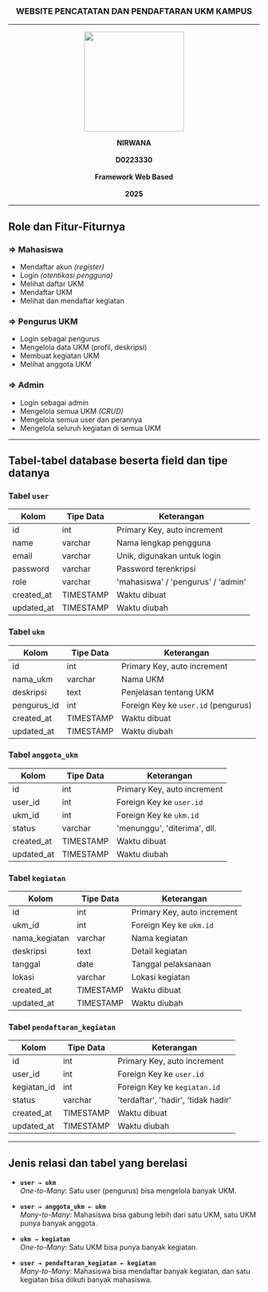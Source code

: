 <h3 align="center">WEBSITE PENCATATAN DAN PENDAFTARAN UKM KAMPUS</h3>

---

<p align="center">
  <img src="https://github.com/user-attachments/assets/6ea20b1c-762f-4fc2-98b8-fb3785782673" alt=" " width="200"/>
</p>

<p align="center">
  <strong>NIRWANA</strong><br/><br/>
  <strong>D0223330</strong><br/><br/>
  <strong>Framework Web Based</strong><br/><br/>
  <strong>2025</strong>
</p>

---

## Role dan Fitur-Fiturnya

### => Mahasiswa
- Mendaftar akun *(register)*
- Login *(otentikasi pengguna)*
- Melihat daftar UKM
- Mendaftar UKM
- Melihat dan mendaftar kegiatan

### => Pengurus UKM
- Login sebagai pengurus
- Mengelola data UKM (profil, deskripsi)
- Membuat kegiatan UKM
- Melihat anggota UKM

### => Admin
- Login sebagai admin
- Mengelola semua UKM *(CRUD)*
- Mengelola semua user dan perannya
- Mengelola seluruh kegiatan di semua UKM

---

## Tabel-tabel database beserta field dan tipe datanya

### Tabel `user`

| Kolom       | Tipe Data | Keterangan                            |
|-------------|-----------|----------------------------------------|
| id          | int       | Primary Key, auto increment            |
| name        | varchar   | Nama lengkap pengguna                  |
| email       | varchar   | Unik, digunakan untuk login            |
| password    | varchar   | Password terenkripsi                   |
| role        | varchar   | 'mahasiswa' / 'pengurus' / 'admin'     |
| created_at      | TIMESTAMP | Waktu dibuat                                   |
| updated_at      | TIMESTAMP | Waktu diubah                                   |

### Tabel `ukm`

| Kolom        | Tipe Data | Keterangan                                 |
|--------------|-----------|--------------------------------------------|
| id           | int       | Primary Key, auto increment                |
| nama_ukm     | varchar   | Nama UKM                                   |
| deskripsi    | text      | Penjelasan tentang UKM                     |
| pengurus_id  | int       | Foreign Key ke `user.id` (pengurus)        |
| created_at      | TIMESTAMP | Waktu dibuat                                   |
| updated_at      | TIMESTAMP | Waktu diubah                                   |

### Tabel `anggota_ukm`

| Kolom     | Tipe Data | Keterangan                                   |
|-----------|-----------|----------------------------------------------|
| id        | int       | Primary Key, auto increment                  |
| user_id   | int       | Foreign Key ke `user.id`                    |
| ukm_id    | int       | Foreign Key ke `ukm.id`                     |
| status    | varchar   | 'menunggu', 'diterima', dll.                 |
| created_at      | TIMESTAMP | Waktu dibuat                                   |
| updated_at      | TIMESTAMP | Waktu diubah                                   |

### Tabel `kegiatan`

| Kolom          | Tipe Data | Keterangan                        |
|----------------|-----------|-----------------------------------|
| id             | int       | Primary Key, auto increment       |
| ukm_id         | int       | Foreign Key ke `ukm.id`          |
| nama_kegiatan  | varchar   | Nama kegiatan                     |
| deskripsi      | text      | Detail kegiatan                   |
| tanggal        | date      | Tanggal pelaksanaan               |
| lokasi         | varchar   | Lokasi kegiatan                   |
| created_at      | TIMESTAMP | Waktu dibuat                                   |
| updated_at      | TIMESTAMP | Waktu diubah                                   |

### Tabel `pendaftaran_kegiatan`

| Kolom           | Tipe Data | Keterangan                                     |
|-----------------|-----------|------------------------------------------------|
| id              | int       | Primary Key, auto increment                    |
| user_id         | int       | Foreign Key ke `user.id`                       |
| kegiatan_id     | int       | Foreign Key ke `kegiatan.id`                   |
| status          | varchar   | 'terdaftar', 'hadir', 'tidak hadir'            |
| created_at      | TIMESTAMP | Waktu dibuat                                   |
| updated_at      | TIMESTAMP | Waktu diubah                                   |
---

## Jenis relasi dan tabel yang berelasi

- **`user → ukm`**  
  *One-to-Many*: Satu user (pengurus) bisa mengelola banyak UKM.

- **`user → anggota_ukm ← ukm`**  
  *Many-to-Many*: Mahasiswa bisa gabung lebih dari satu UKM, satu UKM punya banyak anggota.

- **`ukm → kegiatan`**  
  *One-to-Many*: Satu UKM bisa punya banyak kegiatan.

- **`user → pendaftaran_kegiatan ← kegiatan`**  
  *Many-to-Many*: Mahasiswa bisa mendaftar banyak kegiatan, dan satu kegiatan bisa diikuti banyak mahasiswa.


